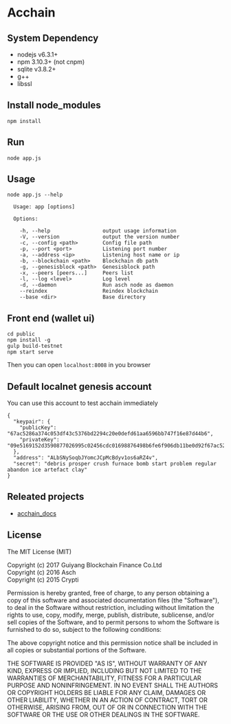 # Acchain



## System Dependency

- nodejs v6.3.1+
- npm 3.10.3+ (not cnpm)
- sqlite v3.8.2+
- g++
- libssl

## Install node_modules

```
npm install
```

## Run

```
node app.js
```

## Usage

```
node app.js --help

  Usage: app [options]

  Options:

    -h, --help                 output usage information
    -V, --version              output the version number
    -c, --config <path>        Config file path
    -p, --port <port>          Listening port number
    -a, --address <ip>         Listening host name or ip
    -b, --blockchain <path>    Blockchain db path
    -g, --genesisblock <path>  Genesisblock path
    -x, --peers [peers...]     Peers list
    -l, --log <level>          Log level
    -d, --daemon               Run asch node as daemon
    --reindex                  Reindex blockchain
    --base <dir>               Base directory
```

## Front end (wallet ui)

```
cd public
npm install -g
gulp build-testnet
npm start serve
```

Then you can open ```localhost:8008``` in you browser

## Default localnet genesis account

You can use this account to test acchain immediately

```
{
  "keypair": {
    "publicKey": "67ac5286a374c053df43c5376bd2294c20e0defd61aa6596bb747f16e87d44b6",
    "privateKey": "09e5169152d3590877026995c02456cdc01698876498b6fe6f906db11be0d92f67ac5286a374c053df43c5376bd2294c20e0defd61aa6596bb747f16e87d44b6"
  },
  "address": "ALbSNySoqbJYomcJCpMcBdyv1os6aRZ4v",
  "secret": "debris prosper crush furnace bomb start problem regular abandon ice artefact clay"
}
```

## Releated projects

- [acchain_docs](http://git.oschina.net/sxmz/acchain_docs)

## License

The MIT License (MIT)

Copyright (c) 2017 Guiyang Blockchain Finance Co.Ltd</br>
Copyright (c) 2016 Asch</br>
Copyright (c) 2015 Crypti

Permission is hereby granted, free of charge, to any person obtaining a copy of this software and associated documentation files (the "Software"), to deal in the Software without restriction, including without limitation the rights to use, copy, modify, merge, publish, distribute, sublicense, and/or sell copies of the Software, and to permit persons to whom the Software is furnished to do so, subject to the following conditions:

The above copyright notice and this permission notice shall be included in all copies or substantial portions of the Software.

THE SOFTWARE IS PROVIDED "AS IS", WITHOUT WARRANTY OF ANY KIND, EXPRESS OR IMPLIED, INCLUDING BUT NOT LIMITED TO THE WARRANTIES OF MERCHANTABILITY, FITNESS FOR A PARTICULAR PURPOSE AND NONINFRINGEMENT. IN NO EVENT SHALL THE AUTHORS OR COPYRIGHT HOLDERS BE LIABLE FOR ANY CLAIM, DAMAGES OR OTHER LIABILITY, WHETHER IN AN ACTION OF CONTRACT, TORT OR OTHERWISE, ARISING FROM, OUT OF OR IN CONNECTION WITH THE SOFTWARE OR THE USE OR OTHER DEALINGS IN THE SOFTWARE.
